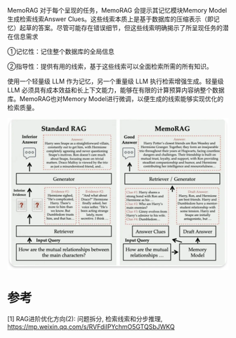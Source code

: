 MemoRAG
对于每个呈现的任务，MemoRAG 会提示其记忆模块Memory Model生成检索线索Answer Clues。这些线索本质上是基于数据库的压缩表示（即记忆）起草的答案。尽管可能存在错误细节，但这些线索明确揭示了所呈现任务的潜在信息需求

①记忆性：记住整个数据库的全局信息

②指导性：提供有用的线索，基于这些线索可以全面检索所需的所有知识。

使用一个轻量级 LLM 作为记忆，另一个重量级 LLM 执行检索增强生成。轻量级 LLM 必须具有成本效益和长上下文能力，能够在有限的计算预算内容纳整个数据库。MemoRAG也对Memory Model进行微调，以便生成的线索能够实现优化的检索质量。

![](.09_memoRAG_images/memoRAG.png)

# 参考

[1] RAG进阶优化方向(2): 问题拆分, 检索线索和分步推理, https://mp.weixin.qq.com/s/RVFdiIPYchmO5GTQSbJWKQ